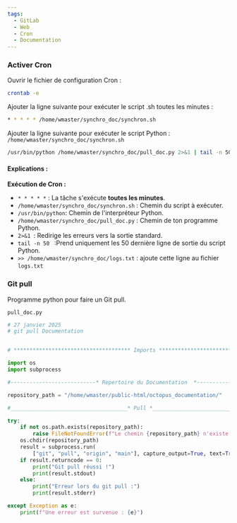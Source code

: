 ```yaml
---
tags:
  - GitLab
  - Web
  - Cron
  - Documentation
---
```

### Activer Cron
Ouvrir le fichier de configuration Cron :
```bash
crontab -e
```
Ajouter la ligne suivante pour exécuter le script .sh toutes les minutes :
```bash
* * * * * /home/wmaster/synchro_doc/synchron.sh
```
Ajouter la ligne suivante pour exécuter le script Python :
`/home/wmaster/synchro_doc/synchron.sh`
```sh
/usr/bin/python /home/wmaster/synchro_doc/pull_doc.py 2>&1 | tail -n 50 >> /home/wmaster/synchro_doc/logs.txt && tail -n 50 /home/wmaster/synchro_doc/logs.txt > /home/wmaster/synchro>
```
#### Explications :
**Exécution de Cron :**
- `* * * * *` : La tâche s'exécute **toutes les minutes**.
- `/home/wmaster/synchro_doc/synchron.sh` : Chemin du script à exécuter.
- `/usr/bin/python`: Chemin de l'interpréteur Python. 
- `/home/wmaster/synchro_doc/pull_doc.py` : Chemin de ton programme Python.
- `2>&1 `: Redirige les erreurs vers la sortie standard.
- `tail -n 50 ` :Prend uniquement les 50 dernière ligne de sortie du script Python.
- `>> /home/wmaster/synchro_doc/logs.txt` : ajoute cette ligne au fichier `logs.txt`


### Git pull 
Programme python pour faire un Git pull.

`pull_doc.py`
```python
# 27 janvier 2025
# git pull Documentation


# ************************************* Imports ******************************#

import os
import subprocess

#---------------------------* Repertoire du Documentation  *-------------------#

repository_path = "/home/wmaster/public-html/octopus_documentation/"

#_____________________________________* Pull *_________________________________#

try:
    if not os.path.exists(repository_path):
        raise FileNotFoundError(f"Le chemin {repository_path} n'existe pas.")
    os.chdir(repository_path)
    result = subprocess.run(
        ["git", "pull", "origin", "main"], capture_output=True, text=True)
    if result.returncode == 0:
        print("Git pull réussi !")
        print(result.stdout)
    else:
        print("Erreur lors du git pull :")
        print(result.stderr)

except Exception as e:
    print(f"Une erreur est survenue : {e}")

```


